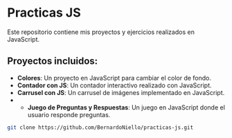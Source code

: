 # Practicas JS

Este repositorio contiene mis proyectos y ejercicios realizados en JavaScript.

## Proyectos incluidos:

- **Colores**: Un proyecto en JavaScript para cambiar el color de fondo.
- **Contador con JS**: Un contador interactivo realizado con JavaScript.
- **Carrusel con JS**: Un carrusel de imágenes implementado en JavaScript.
- - **Juego de Preguntas y Respuestas**: Un juego en JavaScript donde el usuario responde preguntas.  


```bash
git clone https://github.com/BernardoNiello/practicas-js.git

